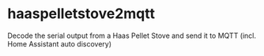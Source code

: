 # haaspelletstove2mqtt
Decode the serial output from a Haas Pellet Stove and send it to MQTT (incl. Home Assistant auto discovery)
